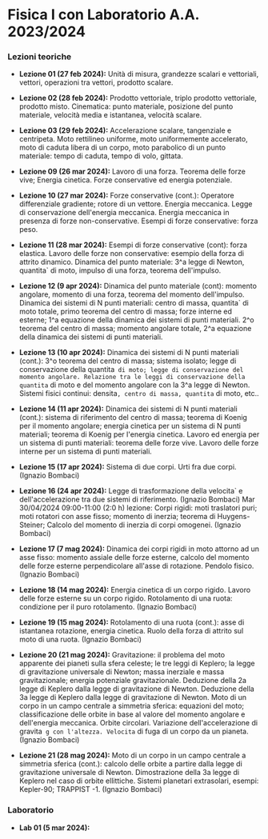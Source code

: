 # Fisica I con Laboratorio A.A. 2023/2024
### Lezioni teoriche

- **Lezione 01 (27 feb 2024):** Unità di misura, grandezze scalari e vettoriali, vettori, operazioni tra vettori, prodotto scalare.

- **Lezione 02 (28 feb 2024):** Prodotto vettoriale, triplo prodotto vettoriale, prodotto misto. Cinematica: punto materiale, posizione del punto materiale, velocità media e istantanea, velocità scalare.

- **Lezione 03 (29 feb 2024):** Accelerazione scalare, tangenziale e centripeta. Moto rettilineo uniforme, moto uniformemente accelerato, moto di caduta libera di un  corpo, moto parabolico di un punto materiale: tempo di caduta, tempo di volo, gittata.

- **Lezione 09 (26 mar 2024):** Lavoro di una forza. Teorema delle forze vive; Energia cinetica. Forze conservative ed energia potenziale.

- **Lezione 10 (27 mar 2024):** Forze conservative (cont.): Operatore differenziale gradiente; rotore di un vettore. Energia meccanica. Legge di conservazione dell'energia meccanica. Energia meccanica in presenza di forze non-conservative. Esempi di forze conservative: forza peso.

- **Lezione 11 (28 mar 2024):**  Esempi di forze conservative (cont): forza elastica. Lavoro delle forze non conservative: esempio della forza di attrito dinamico. Dinamica del punto materiale: 3^a legge di Newton, quantita` di moto, impulso di una forza, teorema dell'impulso.

- **Lezione 12 (9 apr 2024):** Dinamica del punto materiale (cont): momento angolare, momento di una forza, teorema del momento dell'impulso. Dinamica dei sistemi di N punti materiali: centro di massa, quantita` di moto totale, primo teorema del centro di massa; forze interne ed esterne; 1^a equazione della dinamica dei sistemi di punti materiali. 2^o teorema del centro di massa; momento angolare totale, 2^a equazione della dinamica dei sistemi di punti materiali.

- **Lezione 13 (10 apr 2024):** Dinamica dei sistemi di N punti materiali (cont.): 3^o teorema del centro di massa; sistema isolato; legge di conservazione della quantita` di moto; legge di conservazione del momento angolare. Relazione tra le leggi di conservazione della quantita` di moto e del momento angolare con la 3^a legge di Newton. Sistemi fisici continui: densita`, centro di massa, quantita` di moto, etc.. 

- **Lezione 14 (11 apr 2024):** Dinamica dei sistemi di N punti materiali (cont.): sistema di riferimento del centro di massa; teorema di Koenig per il momento angolare; energia cinetica per un sistema di N punti materiali; teorema di Koenig per l'energia cinetica. Lavoro ed energia per un sistema di punti materiali: teorema delle forze vive. Lavoro delle forze interne per un sistema di punti materiali. 

- **Lezione 15 (17 apr 2024):** Sistema di due corpi. Urti fra due corpi. (Ignazio Bombaci)

- **Lezione 16 (24 apr 2024):** Legge di trasformazione della velocita` e dell'accelerazione tra due sistemi di riferimento. (Ignazio Bombaci)
Mar 30/04/2024 09:00-11:00 (2:0 h) lezione: Corpi rigidi: moti traslatori puri; moti rotatori con asse fisso; momento di inerzia; teorema di Huygens-Steiner; Calcolo del momento di inerzia di corpi omogenei. (Ignazio Bombaci)

- **Lezione 17 (7 mag 2024):** Dinamica dei corpi rigidi in moto attorno ad un asse fisso: momento assiale delle forze esterne, calcolo del momento delle forze esterne perpendicolare all'asse di rotazione. Pendolo fisico. (Ignazio Bombaci)

- **Lezione 18 (14 mag 2024):** Energia cinetica di un corpo rigido. Lavoro delle forze esterne su un corpo rigido. Rotolamento di una ruota: condizione per il puro rotolamento. (Ignazio Bombaci)

- **Lezione 19 (15 mag 2024):** Rotolamento di una ruota (cont.): asse di istantanea rotazione, energia cinetica. Ruolo della forza di attrito sul moto di una ruota. (Ignazio Bombaci)

- **Lezione 20 (21 mag 2024):** Gravitazione: il problema del moto apparente dei pianeti sulla sfera celeste; le tre leggi di Keplero; la legge di gravitazione universale di Newton; massa inerziale e massa gravitazionale; energia potenziale gravitazionale. Deduzione della 2a legge di Keplero dalla legge di gravitazione di Newton. Deduzione della 3a legge di Keplero dalla legge di gravitazione di Newton. Moto di un corpo in un campo centrale a simmetria sferica: equazioni del moto; classificazione delle orbite in base al valore del momento angolare e dell'energia meccanica. Orbite circolari. Variazione dell'accelerazione di gravita` g con l'altezza. Velocita` di fuga di un corpo da un pianeta. (Ignazio Bombaci)

- **Lezione 21 (28 mag 2024):** Moto di un corpo in un campo centrale a simmetria sferica (cont.): calcolo delle orbite a partire dalla legge di gravitazione universale di Newton. Dimostrazione della 3a legge di Keplero nel caso di orbite ellittiche. Sistemi planetari extrasolari, esempi: Kepler-90; TRAPPIST -1. (Ignazio Bombaci)



### Laboratorio
- **Lab 01 (5 mar 2024):** 


